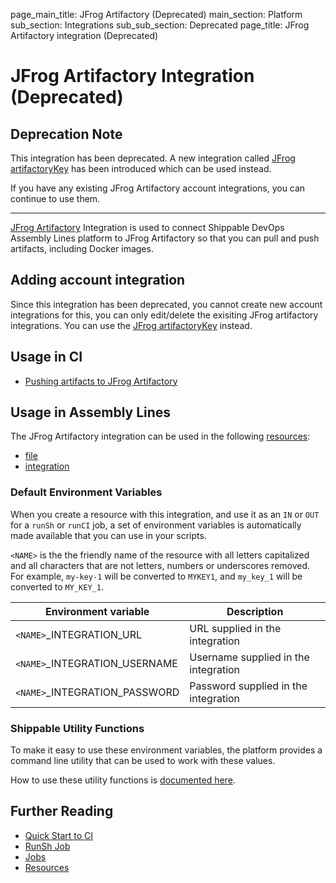 page_main_title: JFrog Artifactory (Deprecated)
main_section: Platform
sub_section: Integrations
sub_sub_section: Deprecated
page_title: JFrog Artifactory integration (Deprecated)

# JFrog Artifactory Integration (Deprecated)

## Deprecation Note
This integration has been deprecated. A new integration called [JFrog artifactoryKey](/platform/integration/jfrog-artifactoryKey) has been introduced which can be used instead.

If you have any existing JFrog Artifactory account integrations, you can continue to use them.

---

[JFrog Artifactory](https://www.jfrog.com/artifactory/) Integration is used to connect Shippable DevOps Assembly Lines platform to JFrog Artifactory so that you can pull and push artifacts, including Docker images.

## Adding account integration

Since this integration has been deprecated, you cannot create new account integrations for this, you can only edit/delete the exisiting JFrog artifactory integrations. You can use the [JFrog artifactoryKey](/platform/integration/jfrog-artifactoryKey) instead.

## Usage in CI

* [Pushing artifacts to JFrog Artifactory](/ci/push-to-artifactory/)

## Usage in Assembly Lines

The JFrog Artifactory integration can be used in the following [resources](/platform/workflow/resource/overview/):

* [file](/platform/workflow/resource/file)
* [integration](/platform/workflow/resource/integration)

### Default Environment Variables
When you create a resource with this integration, and use it as an `IN` or `OUT` for a `runSh` or `runCI` job, a set of environment variables is automatically made available that you can use in your scripts.

`<NAME>` is the the friendly name of the resource with all letters capitalized and all characters that are not letters, numbers or underscores removed. For example, `my-key-1` will be converted to `MYKEY1`, and `my_key_1` will be converted to `MY_KEY_1`.

| Environment variable						| Description      |
| ------			 							|----------------- |
| `<NAME>`\_INTEGRATION\_URL				| URL supplied in the integration |
| `<NAME>`\_INTEGRATION\_USERNAME			| Username supplied in the integration |
| `<NAME>`\_INTEGRATION\_PASSWORD			| Password supplied in the integration |

### Shippable Utility Functions
To make it easy to use these environment variables, the platform provides a command line utility that can be used to work with these values.

How to use these utility functions is [documented here](/platform/tutorial/workflow/using-shipctl).

## Further Reading
* [Quick Start to CI](/getting-started/ci-sample)
* [RunSh Job](/platform/workflow/job/runsh)
* [Jobs](/platform/workflow/job/overview)
* [Resources](/platform/workflow/resource/overview)
